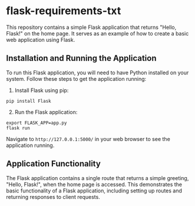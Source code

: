 # flask-requirements-txt

This repository contains a simple Flask application that returns "Hello, Flask!" on the home page. It serves as an example of how to create a basic web application using Flask.

## Installation and Running the Application

To run this Flask application, you will need to have Python installed on your system. Follow these steps to get the application running:

1. Install Flask using pip:
```
pip install Flask
```

2. Run the Flask application:
```
export FLASK_APP=app.py
flask run
```

Navigate to `http://127.0.0.1:5000/` in your web browser to see the application running.

## Application Functionality

The Flask application contains a single route that returns a simple greeting, "Hello, Flask!", when the home page is accessed. This demonstrates the basic functionality of a Flask application, including setting up routes and returning responses to client requests.
